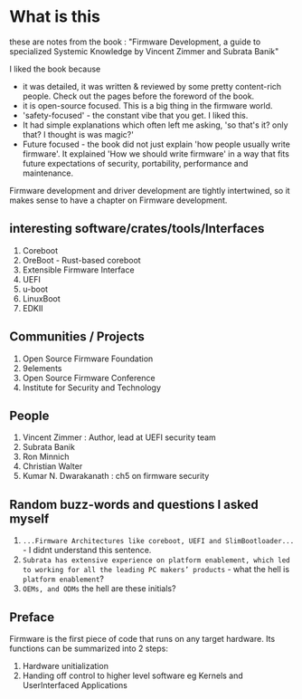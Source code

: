 # What is this  
these are notes from the book : "Firmware Development, a guide to specialized Systemic Knowledge by Vincent Zimmer and Subrata Banik"  

I liked the book because 
- it was detailed, it was written & reviewed by some pretty content-rich people. Check out the pages before the foreword of the book. 
- it is open-source focused. This is a big thing in the firmware world.  
- 'safety-focused' - the constant vibe that you get. I liked this.   
- It had simple explanations which often left me asking, 'so that's it? only that? I thought is was magic?'  
- Future focused - the book did not just explain 'how people usually write firmware'. It explained 'How we should write firmware' in a way that fits future expectations of security, portability, performance and maintenance.  


Firmware development and driver development are tightly intertwined, so it makes sense to have a chapter on Firmware development.  

## interesting software/crates/tools/Interfaces
1. Coreboot
2. OreBoot - Rust-based coreboot
3. Extensible Firmware Interface
4. UEFI
5. u-boot
6. LinuxBoot
7. EDKII

## Communities / Projects
1. Open Source Firmware Foundation
2. 9elements
3. Open Source Firmware Conference
4. Institute for Security and Technology  

## People
1. Vincent Zimmer : Author, lead at UEFI security team
2. Subrata Banik
3. Ron Minnich
4. Christian Walter
5. Kumar N. Dwarakanath : ch5 on firmware security


## Random buzz-words and questions I asked myself
1. `...Firmware Architectures like coreboot, UEFI and SlimBootloader...` - I didnt understand this sentence.  
2. `Subrata has extensive experience on platform enablement, which led to working for all the leading PC makers’ products` - what the hell is `platform enablement`?    
3. `OEMs, and ODMs` the hell are these initials?


## Preface
Firmware is the first piece of code that runs on any target hardware. Its functions can be summarized into 2 steps: 
1. Hardware unitialization
2. Handing off control to higher level software eg Kernels and UserInterfaced Applications
